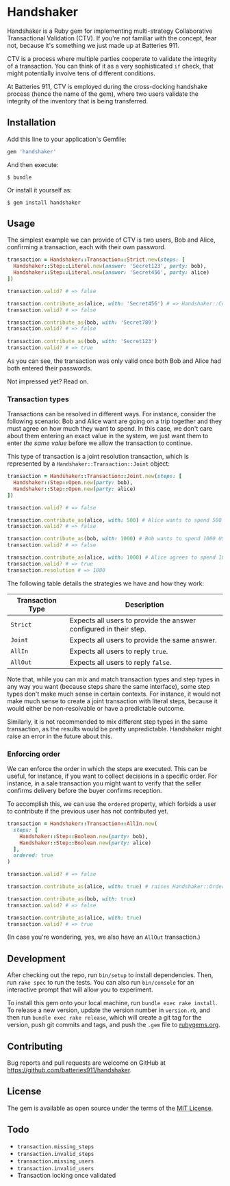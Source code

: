 # Handshaker

Handshaker is a Ruby gem for implementing multi-strategy Collaborative Transactional Validation
(CTV). If you're not familiar with the concept, fear not, because it's something we just made up
at Batteries 911.

CTV is a process where multiple parties cooperate to validate the integrity of a transaction. You
can think of it as a very sophisticated `if` check, that might potentially involve tens of different
conditions.

At Batteries 911, CTV is employed during the cross-docking handshake process (hence the name of the
gem), where two users validate the integrity of the inventory that is being transferred.

## Installation

Add this line to your application's Gemfile:

```ruby
gem 'handshaker'
```

And then execute:

    $ bundle

Or install it yourself as:

    $ gem install handshaker

## Usage

The simplest example we can provide of CTV is two users, Bob and Alice, confirming a transaction, 
each with their own password.

```ruby
transaction = Handshaker::Transaction::Strict.new(steps: [
  Handshaker::Step::Literal.new(answer: 'Secret123', party: bob),
  Handshaker::Step::Literal.new(answer: 'Secret456', party: alice)
])

transaction.valid? # => false

transaction.contribute_as(alice, with: 'Secret456') # => Handshaker::Contribution
transaction.valid? # => false

transaction.contribute_as(bob, with: 'Secret789')
transaction.valid? # => false
 
transaction.contribute_as(bob, with: 'Secret123')
transaction.valid? # => true
```

As you can see, the transaction was only valid once both Bob and Alice had both entered their 
passwords.

Not impressed yet? Read on.

### Transaction types

Transactions can be resolved in different ways. For instance, consider the following scenario:
Bob and Alice want are going on a trip together and they must agree on how much they want to spend.
In this case, we don't care about them entering an exact value in the system, we just want them to
enter _the same value_ before we allow the transaction to continue.

This type of transaction is a joint resolution transaction, which is represented by a 
`Handshaker::Transaction::Joint` object:

```ruby
transaction = Handshaker::Transaction::Joint.new(steps: [
  Handshaker::Step::Open.new(party: bob),
  Handshaker::Step::Open.new(party: alice)
])

transaction.valid? # => false

transaction.contribute_as(alice, with: 500) # Alice wants to spend 500 USD
transaction.valid? # => false

transaction.contribute_as(bob, with: 1000) # Bob wants to spend 1000 USD
transaction.valid? # => false

transaction.contribute_as(alice, with: 1000) # Alice agrees to spend 1000 USD
transaction.valid? # => true
transaction.resolution # => 1000
```

The following table details the strategies we have and how they work:

| Transaction Type | Description |
| ---------------- | ----------- |
| `Strict` | Expects all users to provide the answer configured in their step. |
| `Joint` | Expects all users to provide the same answer. |
| `AllIn` | Expects all users to reply `true`. |
| `AllOut` | Expects all users to reply `false`. |

Note that, while you can mix and match transaction types and step types in any way you want (because
steps share the same interface), some step types don't make much sense in certain contexts. For 
instance, it would not make much sense to create a joint transaction with literal steps, because it
would either be non-resolvable or have a predictable outcome.

Similarly, it is not recommended to mix different step types in the same transaction, as the results
would be pretty unpredictable. Handshaker might raise an error in the future about this.

### Enforcing order

We can enforce the order in which the steps are executed. This can be useful, for instance, if you
want to collect decisions in a specific order. For instance, in a sale transaction you might want to
verify that the seller confirms delivery before the buyer confirms reception.

To accomplish this, we can use the `ordered` property, which forbids a user to contribute if the 
previous user has not contributed yet.

```ruby
transaction = Handshaker::Transaction::AllIn.new(
  steps: [
    Handshaker::Step::Boolean.new(party: bob),
    Handshaker::Step::Boolean.new(party: alice)
  ],
  ordered: true
)

transaction.valid? # => false

transaction.contribute_as(alice, with: true) # raises Handshaker::OrderError

transaction.contribute_as(bob, with: true)
transaction.valid? # => false

transaction.contribute_as(alice, with: true)
transaction.valid? # => true
```

(In case you're wondering, yes, we also have an `AllOut` transaction.)

## Development

After checking out the repo, run `bin/setup` to install dependencies. Then, run `rake spec` to run 
the tests. You can also run `bin/console` for an interactive prompt that will allow you to 
experiment.

To install this gem onto your local machine, run `bundle exec rake install`. To release a new 
version, update the version number in `version.rb`, and then run `bundle exec rake release`, which 
will create a git tag for the version, push git commits and tags, and push the `.gem` file to 
[rubygems.org](https://rubygems.org).

## Contributing

Bug reports and pull requests are welcome on GitHub at https://github.com/batteries911/handshaker.

## License

The gem is available as open source under the terms of the [MIT License](http://opensource.org/licenses/MIT).

## Todo

- `transaction.missing_steps`
- `transaction.invalid_steps`
- `transaction.missing_users`
- `transaction.invalid_users`
- Transaction locking once validated
